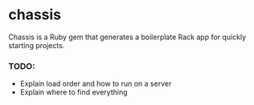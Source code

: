 chassis
=======

Chassis is a Ruby gem that generates a boilerplate Rack app for quickly starting projects.

### TODO:

- Explain load order and how to run on a server
- Explain where to find everything